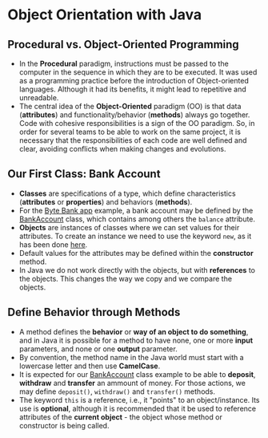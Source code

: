 # Object Orientation with Java

## Procedural vs. Object-Oriented Programming
* In the **Procedural** paradigm, instructions must be passed to the computer in the sequence in which they are to be executed. It was used as a programming practice before the introduction of Object-oriented languages. Although it had its benefits, it might lead to repetitive and unreadable. 
* The central idea of the **Object-Oriented** paradigm (OO) is that data (**attributes**) and functionality/behavior (**methods**) always go together. Code with cohesive responsibilities is a sign of the OO paradigm. So, in order for several teams to be able to work on the same project, it is necessary that the responsibilities of each code are well defined and clear, avoiding conflicts when making changes and evolutions. 

## Our First Class: Bank Account
* **Classes** are specifications of a type, which define characteristics (**attributes** or **properties**) and behaviors (**methods**). 
* For the [Byte Bank app](./bytebank/) example, a bank account may be defined by the [BankAccount](./bytebank/src/main/java/com/bytebank/app/account/BankAccount.java) class, which contains among others the `balance` attribute.
* **Objects** are instances of classes where we can set values for their attributes. To create an instance we need to use the keyword `new`, as it has been done [here](./bytebank/src/main/java/com/bytebank/app/ByteBankApp.java).
* Default values for the attributes may be defined within the **constructor** method.
* In Java we do not work directly with the objects, but with **references** to the objects. This changes the way we copy and we compare the objects.

## Define Behavior through Methods
* A method defines the **behavior** or **way of an object to do something**, and in Java it is possible for a method to have none, one or more **input** parameters, and none or one **output** parameter.
* By convention, the method name in the Java world must start with a lowercase letter and then use **CamelCase**.
* It is expected for our [BankAccount](./bytebank/src/main/java/com/bytebank/app/account/BankAccount.java) class example to be able to **deposit**, **withdraw** and **transfer** an ammount of money. For those actions, we may define `deposit()`, `withdraw()` and `transfer()` methods.
* The keyword `this` is a reference, i.e., it "points" to an object/instance. Its use is **optional**, although it is recommended that it be used to reference attributes of the **current object** - the object whose method or constructor is being called.